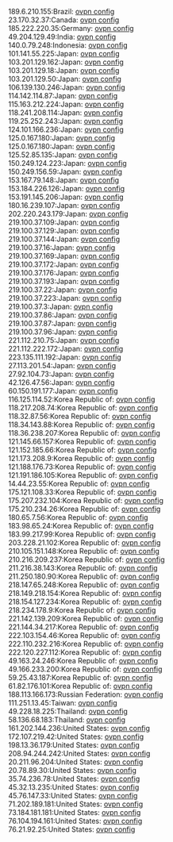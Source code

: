 189.6.210.155:Brazil: [ovpn config](vpn/189_6_210_155.ovpn)  
23.170.32.37:Canada: [ovpn config](vpn/23_170_32_37.ovpn)  
185.222.220.35:Germany: [ovpn config](vpn/185_222_220_35.ovpn)  
49.204.129.49:India: [ovpn config](vpn/49_204_129_49.ovpn)  
140.0.79.248:Indonesia: [ovpn config](vpn/140_0_79_248.ovpn)  
101.141.55.225:Japan: [ovpn config](vpn/101_141_55_225.ovpn)  
103.201.129.162:Japan: [ovpn config](vpn/103_201_129_162.ovpn)  
103.201.129.18:Japan: [ovpn config](vpn/103_201_129_18.ovpn)  
103.201.129.50:Japan: [ovpn config](vpn/103_201_129_50.ovpn)  
106.139.130.246:Japan: [ovpn config](vpn/106_139_130_246.ovpn)  
114.142.114.87:Japan: [ovpn config](vpn/114_142_114_87.ovpn)  
115.163.212.224:Japan: [ovpn config](vpn/115_163_212_224.ovpn)  
118.241.208.114:Japan: [ovpn config](vpn/118_241_208_114.ovpn)  
119.25.252.243:Japan: [ovpn config](vpn/119_25_252_243.ovpn)  
124.101.166.236:Japan: [ovpn config](vpn/124_101_166_236.ovpn)  
125.0.167.180:Japan: [ovpn config](vpn/125_0_167_180.ovpn)  
125.0.167.180:Japan: [ovpn config](vpn/125_0_167_180.ovpn)  
125.52.85.135:Japan: [ovpn config](vpn/125_52_85_135.ovpn)  
150.249.124.223:Japan: [ovpn config](vpn/150_249_124_223.ovpn)  
150.249.156.59:Japan: [ovpn config](vpn/150_249_156_59.ovpn)  
153.167.79.148:Japan: [ovpn config](vpn/153_167_79_148.ovpn)  
153.184.226.126:Japan: [ovpn config](vpn/153_184_226_126.ovpn)  
153.191.145.206:Japan: [ovpn config](vpn/153_191_145_206.ovpn)  
180.16.239.107:Japan: [ovpn config](vpn/180_16_239_107.ovpn)  
202.220.243.179:Japan: [ovpn config](vpn/202_220_243_179.ovpn)  
219.100.37.109:Japan: [ovpn config](vpn/219_100_37_109.ovpn)  
219.100.37.129:Japan: [ovpn config](vpn/219_100_37_129.ovpn)  
219.100.37.144:Japan: [ovpn config](vpn/219_100_37_144.ovpn)  
219.100.37.16:Japan: [ovpn config](vpn/219_100_37_16.ovpn)  
219.100.37.169:Japan: [ovpn config](vpn/219_100_37_169.ovpn)  
219.100.37.172:Japan: [ovpn config](vpn/219_100_37_172.ovpn)  
219.100.37.176:Japan: [ovpn config](vpn/219_100_37_176.ovpn)  
219.100.37.193:Japan: [ovpn config](vpn/219_100_37_193.ovpn)  
219.100.37.22:Japan: [ovpn config](vpn/219_100_37_22.ovpn)  
219.100.37.223:Japan: [ovpn config](vpn/219_100_37_223.ovpn)  
219.100.37.3:Japan: [ovpn config](vpn/219_100_37_3.ovpn)  
219.100.37.86:Japan: [ovpn config](vpn/219_100_37_86.ovpn)  
219.100.37.87:Japan: [ovpn config](vpn/219_100_37_87.ovpn)  
219.100.37.96:Japan: [ovpn config](vpn/219_100_37_96.ovpn)  
221.112.210.75:Japan: [ovpn config](vpn/221_112_210_75.ovpn)  
221.112.222.172:Japan: [ovpn config](vpn/221_112_222_172.ovpn)  
223.135.111.192:Japan: [ovpn config](vpn/223_135_111_192.ovpn)  
27.113.201.54:Japan: [ovpn config](vpn/27_113_201_54.ovpn)  
27.92.104.73:Japan: [ovpn config](vpn/27_92_104_73.ovpn)  
42.126.47.56:Japan: [ovpn config](vpn/42_126_47_56.ovpn)  
60.150.191.177:Japan: [ovpn config](vpn/60_150_191_177.ovpn)  
116.125.114.52:Korea Republic of: [ovpn config](vpn/116_125_114_52.ovpn)  
118.217.208.74:Korea Republic of: [ovpn config](vpn/118_217_208_74.ovpn)  
118.32.87.56:Korea Republic of: [ovpn config](vpn/118_32_87_56.ovpn)  
118.34.143.88:Korea Republic of: [ovpn config](vpn/118_34_143_88.ovpn)  
118.36.238.207:Korea Republic of: [ovpn config](vpn/118_36_238_207.ovpn)  
121.145.66.157:Korea Republic of: [ovpn config](vpn/121_145_66_157.ovpn)  
121.152.185.66:Korea Republic of: [ovpn config](vpn/121_152_185_66.ovpn)  
121.173.208.9:Korea Republic of: [ovpn config](vpn/121_173_208_9.ovpn)  
121.188.176.73:Korea Republic of: [ovpn config](vpn/121_188_176_73.ovpn)  
121.191.186.105:Korea Republic of: [ovpn config](vpn/121_191_186_105.ovpn)  
14.44.23.55:Korea Republic of: [ovpn config](vpn/14_44_23_55.ovpn)  
175.121.108.33:Korea Republic of: [ovpn config](vpn/175_121_108_33.ovpn)  
175.207.232.104:Korea Republic of: [ovpn config](vpn/175_207_232_104.ovpn)  
175.210.234.26:Korea Republic of: [ovpn config](vpn/175_210_234_26.ovpn)  
180.65.7.56:Korea Republic of: [ovpn config](vpn/180_65_7_56.ovpn)  
183.98.65.24:Korea Republic of: [ovpn config](vpn/183_98_65_24.ovpn)  
183.99.217.99:Korea Republic of: [ovpn config](vpn/183_99_217_99.ovpn)  
203.228.21.102:Korea Republic of: [ovpn config](vpn/203_228_21_102.ovpn)  
210.105.151.148:Korea Republic of: [ovpn config](vpn/210_105_151_148.ovpn)  
210.216.209.237:Korea Republic of: [ovpn config](vpn/210_216_209_237.ovpn)  
211.216.38.143:Korea Republic of: [ovpn config](vpn/211_216_38_143.ovpn)  
211.250.180.90:Korea Republic of: [ovpn config](vpn/211_250_180_90.ovpn)  
218.147.65.248:Korea Republic of: [ovpn config](vpn/218_147_65_248.ovpn)  
218.149.218.154:Korea Republic of: [ovpn config](vpn/218_149_218_154.ovpn)  
218.154.127.234:Korea Republic of: [ovpn config](vpn/218_154_127_234.ovpn)  
218.234.178.9:Korea Republic of: [ovpn config](vpn/218_234_178_9.ovpn)  
221.142.139.209:Korea Republic of: [ovpn config](vpn/221_142_139_209.ovpn)  
221.144.34.217:Korea Republic of: [ovpn config](vpn/221_144_34_217.ovpn)  
222.103.154.46:Korea Republic of: [ovpn config](vpn/222_103_154_46.ovpn)  
222.110.232.216:Korea Republic of: [ovpn config](vpn/222_110_232_216.ovpn)  
222.120.227.112:Korea Republic of: [ovpn config](vpn/222_120_227_112.ovpn)  
49.163.24.246:Korea Republic of: [ovpn config](vpn/49_163_24_246.ovpn)  
49.166.233.200:Korea Republic of: [ovpn config](vpn/49_166_233_200.ovpn)  
59.25.43.187:Korea Republic of: [ovpn config](vpn/59_25_43_187.ovpn)  
61.82.176.101:Korea Republic of: [ovpn config](vpn/61_82_176_101.ovpn)  
188.113.166.173:Russian Federation: [ovpn config](vpn/188_113_166_173.ovpn)  
111.251.13.45:Taiwan: [ovpn config](vpn/111_251_13_45.ovpn)  
49.228.18.225:Thailand: [ovpn config](vpn/49_228_18_225.ovpn)  
58.136.68.183:Thailand: [ovpn config](vpn/58_136_68_183.ovpn)  
161.202.144.236:United States: [ovpn config](vpn/161_202_144_236.ovpn)  
172.107.219.42:United States: [ovpn config](vpn/172_107_219_42.ovpn)  
198.13.36.179:United States: [ovpn config](vpn/198_13_36_179.ovpn)  
208.94.244.242:United States: [ovpn config](vpn/208_94_244_242.ovpn)  
20.211.96.204:United States: [ovpn config](vpn/20_211_96_204.ovpn)  
20.78.89.30:United States: [ovpn config](vpn/20_78_89_30.ovpn)  
35.74.236.78:United States: [ovpn config](vpn/35_74_236_78.ovpn)  
45.32.13.235:United States: [ovpn config](vpn/45_32_13_235.ovpn)  
45.76.147.33:United States: [ovpn config](vpn/45_76_147_33.ovpn)  
71.202.189.181:United States: [ovpn config](vpn/71_202_189_181.ovpn)  
73.184.181.181:United States: [ovpn config](vpn/73_184_181_181.ovpn)  
76.104.194.161:United States: [ovpn config](vpn/76_104_194_161.ovpn)  
76.21.92.25:United States: [ovpn config](vpn/76_21_92_25.ovpn)  
